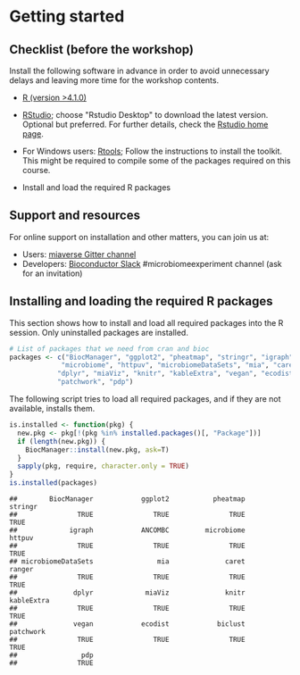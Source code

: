 
# Getting started


## Checklist (before the workshop)

Install the following software in advance in order to avoid
unnecessary delays and leaving more time for the workshop contents.


* [R (version >4.1.0)](https://www.r-project.org/) 

* [RStudio](https://www.rstudio.com/products/rstudio/download/);
  choose "Rstudio Desktop" to download the latest version. Optional
  but preferred. For further details, check the [Rstudio home
  page](https://www.rstudio.com/).
  
* For Windows users: [Rtools](https://cran.r-project.org/bin/windows/Rtools/rtools40.html);
  Follow the instructions to install the toolkit. This might be required to compile some of the 
  packages required on this course.

* Install and load the required R packages


## Support and resources


For online support on installation and other matters, you can join us at:

 * Users: [miaverse Gitter channel](https://gitter.im/microbiome/miaverse?utm_source=badge&utm_medium=badge&utm_campaign=pr-badge&utm_content=badge)
 * Developers: [Bioconductor Slack](https://bioc-community.herokuapp.com) #microbiomeexperiment channel (ask for an invitation)



## Installing and loading the required R packages

This section shows how to install and load all required packages into
the R session. Only uninstalled packages are installed.


```r
# List of packages that we need from cran and bioc 
packages <- c("BiocManager", "ggplot2", "pheatmap", "stringr", "igraph", "ANCOMBC",
             "microbiome", "httpuv", "microbiomeDataSets", "mia", "caret", "ranger",
            "dplyr", "miaViz", "knitr", "kableExtra", "vegan", "ecodist", "biclust",
            "patchwork", "pdp")
```
 
The following script tries to load all required packages, and if they are not available, installs them.

```r
is.installed <- function(pkg) {
  new.pkg <- pkg[!(pkg %in% installed.packages()[, "Package"])]
  if (length(new.pkg)) {
    BiocManager::install(new.pkg, ask=T)
  }
  sapply(pkg, require, character.only = TRUE)
}
is.installed(packages)
```

```
##        BiocManager            ggplot2           pheatmap            stringr 
##               TRUE               TRUE               TRUE               TRUE 
##             igraph            ANCOMBC         microbiome             httpuv 
##               TRUE               TRUE               TRUE               TRUE 
## microbiomeDataSets                mia              caret             ranger 
##               TRUE               TRUE               TRUE               TRUE 
##              dplyr             miaViz              knitr         kableExtra 
##               TRUE               TRUE               TRUE               TRUE 
##              vegan            ecodist            biclust          patchwork 
##               TRUE               TRUE               TRUE               TRUE 
##                pdp 
##               TRUE
```
